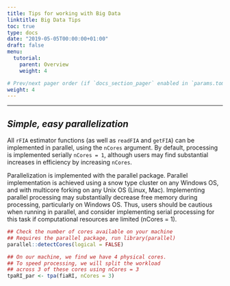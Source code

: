 ```yaml
---
title: Tips for working with Big Data
linktitle: Big Data Tips
toc: true
type: docs
date: "2019-05-05T00:00:00+01:00"
draft: false
menu:
  tutorial:
    parent: Overview
    weight: 4

# Prev/next pager order (if `docs_section_pager` enabled in `params.toml`)
weight: 4
---
```


___



## _**Simple, easy parallelization**_
All `rFIA` estimator functions (as well as `readFIA` and `getFIA`) can be implemented in parallel, using the `nCores` argument. By default, processing is implemented serially `nCores = 1`, although users may find substantial increases in efficiency by increasing `nCores`. 

Parallelization is implemented with the parallel package. Parallel implementation is achieved using a snow type cluster on any Windows OS, and with multicore forking on any Unix OS (Linux, Mac). Implementing parallel processing may substantially decrease free memory during processing, particularly on Windows OS. Thus, users should be cautious when running in parallel, and consider implementing serial processing for this task if computational resources are limited (nCores = 1).


```r
## Check the number of cores available on your machine 
## Requires the parallel package, run library(parallel)
parallel::detectCores(logical = FALSE)

## On our machine, we find we have 4 physical cores. 
## To speed processing, we will split the workload 
## across 3 of these cores using nCores = 3
tpaRI_par <- tpa(fiaRI, nCores = 3)
```
<br>
